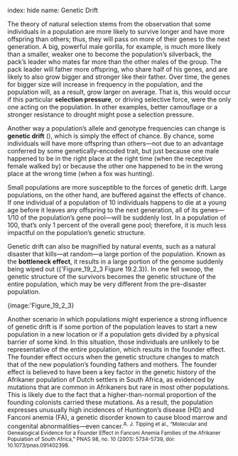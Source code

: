index: hide
name: Genetic Drift

The theory of natural selection stems from the observation that some individuals in a population are more likely to survive longer and have more offspring than others; thus, they will pass on more of their genes to the next generation. A big, powerful male gorilla, for example, is much more likely than a smaller, weaker one to become the population’s silverback, the pack’s leader who mates far more than the other males of the group. The pack leader will father more offspring, who share half of his genes, and are likely to also grow bigger and stronger like their father. Over time, the genes for bigger size will increase in frequency in the population, and the population will, as a result, grow larger on average. That is, this would occur if this particular  **selection pressure**, or driving selective force, were the only one acting on the population. In other examples, better camouflage or a stronger resistance to drought might pose a selection pressure.

Another way a population’s allele and genotype frequencies can change is  **genetic drift** (), which is simply the effect of chance. By chance, some individuals will have more offspring than others—not due to an advantage conferred by some genetically-encoded trait, but just because one male happened to be in the right place at the right time (when the receptive female walked by) or because the other one happened to be in the wrong place at the wrong time (when a fox was hunting).

Small populations are more susceptible to the forces of genetic drift. Large populations, on the other hand, are buffered against the effects of chance. If one individual of a population of 10 individuals happens to die at a young age before it leaves any offspring to the next generation, all of its genes—1/10 of the population’s gene pool—will be suddenly lost. In a population of 100, that’s only 1 percent of the overall gene pool; therefore, it is much less impactful on the population’s genetic structure.

Genetic drift can also be magnified by natural events, such as a natural disaster that kills—at random—a large portion of the population. Known as the  **bottleneck effect**, it results in a large portion of the genome suddenly being wiped out ({'Figure_19_2_3 Figure 19.2.3}). In one fell swoop, the genetic structure of the survivors becomes the genetic structure of the entire population, which may be very different from the pre-disaster population.


{image:'Figure_19_2_3}
        

Another scenario in which populations might experience a strong influence of genetic drift is if some portion of the population leaves to start a new population in a new location or if a population gets divided by a physical barrier of some kind. In this situation, those individuals are unlikely to be representative of the entire population, which results in the founder effect. The founder effect occurs when the genetic structure changes to match that of the new population’s founding fathers and mothers. The founder effect is believed to have been a key factor in the genetic history of the Afrikaner population of Dutch settlers in South Africa, as evidenced by mutations that are common in Afrikaners but rare in most other populations. This is likely due to the fact that a higher-than-normal proportion of the founding colonists carried these mutations. As a result, the population expresses unusually high incidences of Huntington’s disease (HD) and Fanconi anemia (FA), a genetic disorder known to cause blood marrow and congenital abnormalities—even cancer.<sup>A. J. Tipping et al., “Molecular and Genealogical Evidence for a Founder Effect in Fanconi Anemia Families of the Afrikaner Population of South Africa,” PNAS 98, no. 10 (2001): 5734-5739, doi: 10.1073/pnas.091402398.</sup>
